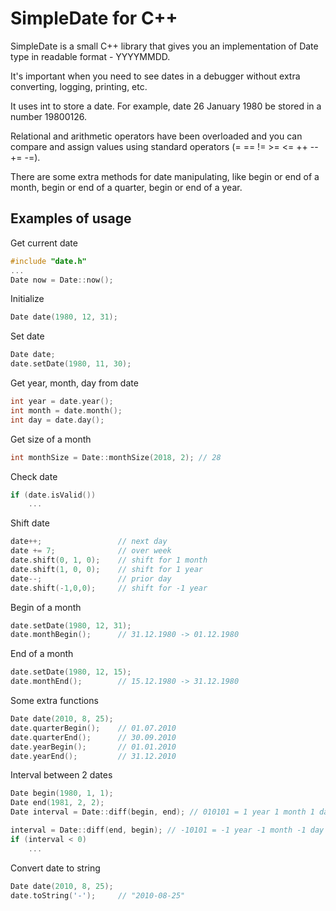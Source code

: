SimpleDate for C++
==================

SimpleDate is a small C++ library that gives you an implementation of Date type
in readable format - YYYYMMDD.

It's important when you need to see dates in a debugger without extra
converting, logging, printing, etc.

It uses int to store a date. For example, date 26 January 1980 be
stored in a number 19800126.

Relational and arithmetic operators have been overloaded and you can compare and
assign values using standard operators (= == != >= <= ++ -- += -=).

There are some extra methods for date manipulating, like begin or end of a
month, begin or end of a quarter,  begin or end of a year.

Examples of usage
-----------------

Get current date

```c++
#include "date.h"
...
Date now = Date::now();
```

Initialize

```c++
Date date(1980, 12, 31);
```

Set date

```c++
Date date;
date.setDate(1980, 11, 30);
```

Get year, month, day from date

```c++
int year = date.year();
int month = date.month();
int day = date.day();
```

Get size of a month

```c++
int monthSize = Date::monthSize(2018, 2); // 28
```

Check date

```c++
if (date.isValid())
    ...
```

Shift date

```c++
date++;                 // next day
date += 7;              // over week
date.shift(0, 1, 0);    // shift for 1 month
date.shift(1, 0, 0);    // shift for 1 year
date--;                 // prior day
date.shift(-1,0,0);     // shift for -1 year
```

Begin of a month

```c++
date.setDate(1980, 12, 31);
date.monthBegin();      // 31.12.1980 -> 01.12.1980
```

End of a month

```c++
date.setDate(1980, 12, 15);
date.monthEnd();        // 15.12.1980 -> 31.12.1980
```

Some extra functions

```c++
Date date(2010, 8, 25);
date.quarterBegin();    // 01.07.2010
date.quarterEnd();      // 30.09.2010
date.yearBegin();       // 01.01.2010
date.yearEnd();         // 31.12.2010
```

Interval between 2 dates

```c++
Date begin(1980, 1, 1);
Date end(1981, 2, 2);
Date interval = Date::diff(begin, end); // 010101 = 1 year 1 month 1 day

interval = Date::diff(end, begin); // -10101 = -1 year -1 month -1 day
if (interval < 0)
    ...
```

Convert date to string

```c++
Date date(2010, 8, 25);
date.toString('-');     // "2010-08-25"
```
